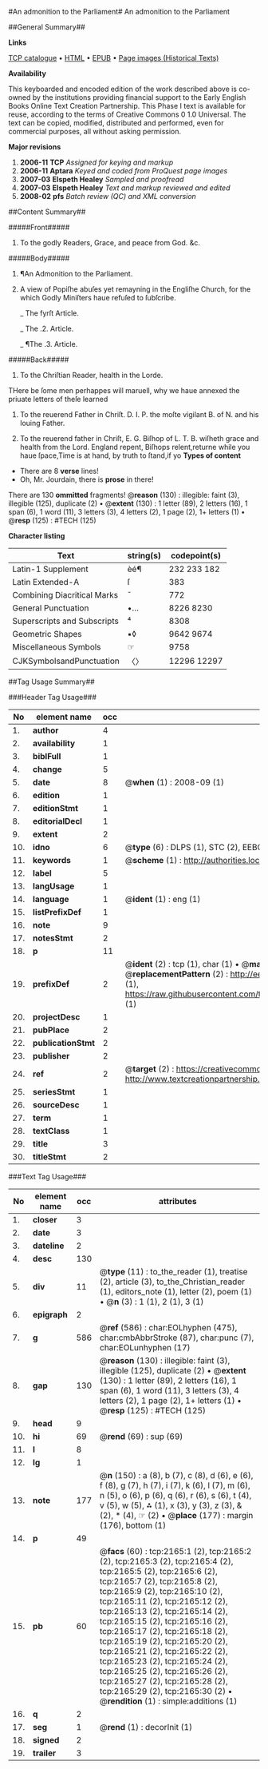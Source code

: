 #An admonition to the Parliament#
An admonition to the Parliament

##General Summary##

**Links**

[TCP catalogue](http://www.ota.ox.ac.uk/tcp/)  • 
[HTML](http://tei.it.ox.ac.uk/tcp/Texts-HTML/free/A00/A00718.html)  • 
[EPUB](http://tei.it.ox.ac.uk/tcp/Texts-EPUB/free/A00/A00718.epub) • 
[Page images (Historical Texts)](https://data.historicaltexts.jisc.ac.uk/view?pubId=eebo-99837821e&pageId=eebo-99837821e-2165-1)

**Availability**

This keyboarded and encoded edition of the
	       work described above is co-owned by the institutions
	       providing financial support to the Early English Books
	       Online Text Creation Partnership. This Phase I text is
	       available for reuse, according to the terms of Creative
	       Commons 0 1.0 Universal. The text can be copied,
	       modified, distributed and performed, even for
	       commercial purposes, all without asking permission.

**Major revisions**

1. __2006-11__ __TCP__ *Assigned for keying and markup*
1. __2006-11__ __Aptara__ *Keyed and coded from ProQuest page images*
1. __2007-03__ __Elspeth Healey__ *Sampled and proofread*
1. __2007-03__ __Elspeth Healey__ *Text and markup reviewed and edited*
1. __2008-02__ __pfs__ *Batch review (QC) and XML conversion*

##Content Summary##

#####Front#####

1. To the godly Readers, Grace,
and peace from God. &c.

#####Body#####

1. ¶An Admonition to the
Parliament.

1. A view of Popiſhe abuſes yet remayning in the
Engliſhe Church, for the which Godly
Miniſters haue refuſed to
ſubſcribe.

    _ The fyrſt Article.

    _ The .2. Article.

    _ ¶The .3. Article.

#####Back#####

1. To the Chriſtian Reader, health
in the Lorde.

THere be ſome men perhappes will
maruell, why we haue annexed the
priuate letters of theſe learned 
1. To the reuerend Father in Chriſt. D. I. P.
the moſte vigilant B. of N. and
his louing Father.

1. To the reuerend father in Chriſt, E. G.
Biſhop of L. T. B. wiſheth grace
and health from the Lord.
England repent, Biſhops relent,returne while you haue ſpace,Time is at hand, by truth to ſtand,if yo
**Types of content**

  * There are 8 **verse** lines!
  * Oh, Mr. Jourdain, there is **prose** in there!

There are 130 **ommitted** fragments! 
 @__reason__ (130) : illegible: faint (3), illegible (125), duplicate (2)  •  @__extent__ (130) : 1 letter (89), 2 letters (16), 1 span (6), 1 word (11), 3 letters (3), 4 letters (2), 1 page (2), 1+ letters (1)  •  @__resp__ (125) : #TECH (125)

**Character listing**


|Text|string(s)|codepoint(s)|
|---|---|---|
|Latin-1 Supplement|èé¶|232 233 182|
|Latin Extended-A|ſ|383|
|Combining             Diacritical Marks|̄|772|
|General Punctuation|•…|8226 8230|
|Superscripts             and Subscripts|⁴|8308|
|Geometric Shapes|▪◊|9642 9674|
|Miscellaneous Symbols|☞|9758|
|CJKSymbolsandPunctuation|〈〉|12296 12297|

##Tag Usage Summary##

###Header Tag Usage###

|No|element name|occ|attributes|
|---|---|---|---|
|1.|__author__|4||
|2.|__availability__|1||
|3.|__biblFull__|1||
|4.|__change__|5||
|5.|__date__|8| @__when__ (1) : 2008-09 (1)|
|6.|__edition__|1||
|7.|__editionStmt__|1||
|8.|__editorialDecl__|1||
|9.|__extent__|2||
|10.|__idno__|6| @__type__ (6) : DLPS (1), STC (2), EEBO-CITATION (1), PROQUEST (1), VID (1)|
|11.|__keywords__|1| @__scheme__ (1) : http://authorities.loc.gov/ (1)|
|12.|__label__|5||
|13.|__langUsage__|1||
|14.|__language__|1| @__ident__ (1) : eng (1)|
|15.|__listPrefixDef__|1||
|16.|__note__|9||
|17.|__notesStmt__|2||
|18.|__p__|11||
|19.|__prefixDef__|2| @__ident__ (2) : tcp (1), char (1)  •  @__matchPattern__ (2) : ([0-9\-]+):([0-9IVX]+) (1), (.+) (1)  •  @__replacementPattern__ (2) : http://eebo.chadwyck.com/downloadtiff?vid=$1&page=$2 (1), https://raw.githubusercontent.com/textcreationpartnership/Texts/master/tcpchars.xml#$1 (1)|
|20.|__projectDesc__|1||
|21.|__pubPlace__|2||
|22.|__publicationStmt__|2||
|23.|__publisher__|2||
|24.|__ref__|2| @__target__ (2) : https://creativecommons.org/publicdomain/zero/1.0/ (1), http://www.textcreationpartnership.org/docs/. (1)|
|25.|__seriesStmt__|1||
|26.|__sourceDesc__|1||
|27.|__term__|1||
|28.|__textClass__|1||
|29.|__title__|3||
|30.|__titleStmt__|2||


###Text Tag Usage###

|No|element name|occ|attributes|
|---|---|---|---|
|1.|__closer__|3||
|2.|__date__|3||
|3.|__dateline__|2||
|4.|__desc__|130||
|5.|__div__|11| @__type__ (11) : to_the_reader (1), treatise (2), article (3), to_the_Christian_reader (1), editors_note (1), letter (2), poem (1)  •  @__n__ (3) : 1 (1), 2 (1), 3 (1)|
|6.|__epigraph__|2||
|7.|__g__|586| @__ref__ (586) : char:EOLhyphen (475), char:cmbAbbrStroke (87), char:punc (7), char:EOLunhyphen (17)|
|8.|__gap__|130| @__reason__ (130) : illegible: faint (3), illegible (125), duplicate (2)  •  @__extent__ (130) : 1 letter (89), 2 letters (16), 1 span (6), 1 word (11), 3 letters (3), 4 letters (2), 1 page (2), 1+ letters (1)  •  @__resp__ (125) : #TECH (125)|
|9.|__head__|9||
|10.|__hi__|69| @__rend__ (69) : sup (69)|
|11.|__l__|8||
|12.|__lg__|1||
|13.|__note__|177| @__n__ (150) : a (8), b (7), c (8), d (6), e (6), f (8), g (7), h (7), i (7), k (6), l (7), m (6), n (5), o (6), p (6), q (6), r (6), s (6), t (4), v (5), w (5), ⁂ (1), x (3), y (3), z (3), & (2), * (4), ☞ (2)  •  @__place__ (177) : margin (176), bottom (1)|
|14.|__p__|49||
|15.|__pb__|60| @__facs__ (60) : tcp:2165:1 (2), tcp:2165:2 (2), tcp:2165:3 (2), tcp:2165:4 (2), tcp:2165:5 (2), tcp:2165:6 (2), tcp:2165:7 (2), tcp:2165:8 (2), tcp:2165:9 (2), tcp:2165:10 (2), tcp:2165:11 (2), tcp:2165:12 (2), tcp:2165:13 (2), tcp:2165:14 (2), tcp:2165:15 (2), tcp:2165:16 (2), tcp:2165:17 (2), tcp:2165:18 (2), tcp:2165:19 (2), tcp:2165:20 (2), tcp:2165:21 (2), tcp:2165:22 (2), tcp:2165:23 (2), tcp:2165:24 (2), tcp:2165:25 (2), tcp:2165:26 (2), tcp:2165:27 (2), tcp:2165:28 (2), tcp:2165:29 (2), tcp:2165:30 (2)  •  @__rendition__ (1) : simple:additions (1)|
|16.|__q__|2||
|17.|__seg__|1| @__rend__ (1) : decorInit (1)|
|18.|__signed__|2||
|19.|__trailer__|3||
